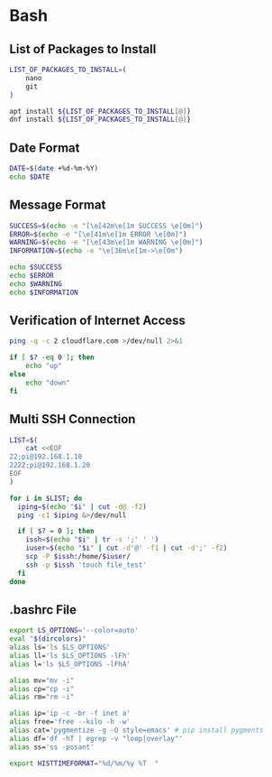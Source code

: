 # Bash

## List of Packages to Install

```bash
LIST_OF_PACKAGES_TO_INSTALL=(
    nano
    git
)

apt install ${LIST_OF_PACKAGES_TO_INSTALL[@]}
dnf install ${LIST_OF_PACKAGES_TO_INSTALL[@]}
```

## Date Format

```bash
DATE=$(date +%d-%m-%Y)
echo $DATE
```

## Message Format

```bash
SUCCESS=$(echo -e "[\e[42m\e[1m SUCCESS \e[0m]")
ERROR=$(echo -e "[\e[41m\e[1m ERROR \e[0m]")
WARNING=$(echo -e "[\e[43m\e[1m WARNING \e[0m]")
INFORMATION=$(echo -e "\e[36m\e[1m->\e[0m")

echo $SUCCESS
echo $ERROR
echo $WARNING
echo $INFORMATION
```

## Verification of Internet Access

```bash
ping -q -c 2 cloudflare.com >/dev/null 2>&1

if [ $? -eq 0 ]; then
    echo "up"
else
    echo "down"
fi
```

## Multi SSH Connection

```bash
LIST=$(
    cat <<EOF
22;pi@192.168.1.10
2222;pi@192.168.1.20
EOF
)

for i in $LIST; do
  iping=$(echo "$i" | cut -d@ -f2)
  ping -c1 $iping &>/dev/null

  if [ $? = 0 ]; then
    issh=$(echo "$i" | tr -s ';' ' ')
    iuser=$(echo "$i" | cut -d'@' -f1 | cut -d';' -f2)
    scp -P $issh:/home/$iuser/
    ssh -p $issh 'touch file_test'
  fi
done
```

## .bashrc File

```bash
export LS_OPTIONS='--color=auto'
eval "$(dircolors)"
alias ls='ls $LS_OPTIONS'
alias ll='ls $LS_OPTIONS -lFh'
alias l='ls $LS_OPTIONS -lFhA'

alias mv="mv -i"
alias cp="cp -i"
alias rm="rm -i"

alias ip='ip -c -br -f inet a'
alias free='free --kilo -h -w'
alias cat='pygmentize -g -O style=emacs' # pip install pygments
alias df='df -hT | egrep -v "loop|overlay"'
alias ss='ss -posant'

export HISTTIMEFORMAT="%d/%m/%y %T  "
```
